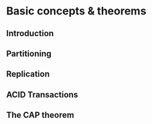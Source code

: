 # Basic concepts & theorems












## Introduction



























## Partitioning































## Replication




























## ACID Transactions










































## The CAP theorem
